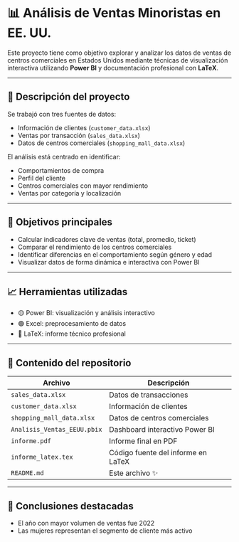 # 📊 Análisis de Ventas Minoristas en EE. UU.

Este proyecto tiene como objetivo explorar y analizar los datos de ventas de centros comerciales en Estados Unidos mediante técnicas de visualización interactiva utilizando **Power BI** y documentación profesional con **LaTeX**.

---

## 🧾 Descripción del proyecto

Se trabajó con tres fuentes de datos:
- Información de clientes (`customer_data.xlsx`)
- Ventas por transacción (`sales_data.xlsx`)
- Datos de centros comerciales (`shopping_mall_data.xlsx`)

El análisis está centrado en identificar:
- Comportamientos de compra
- Perfil del cliente
- Centros comerciales con mayor rendimiento
- Ventas por categoría y localización

---

## 📌 Objetivos principales

- Calcular indicadores clave de ventas (total, promedio, ticket)
- Comparar el rendimiento de los centros comerciales
- Identificar diferencias en el comportamiento según género y edad
- Visualizar datos de forma dinámica e interactiva con Power BI

---

## 📈 Herramientas utilizadas

- 🟡 Power BI: visualización y análisis interactivo
- 🟢 Excel: preprocesamiento de datos
- 🔵 LaTeX: informe técnico profesional

---

## 📂 Contenido del repositorio

| Archivo                        | Descripción |
|-------------------------------|-------------|
| `sales_data.xlsx`             | Datos de transacciones |
| `customer_data.xlsx`          | Información de clientes |
| `shopping_mall_data.xlsx`     | Datos de centros comerciales |
| `Analisis_Ventas_EEUU.pbix`   | Dashboard interactivo Power BI |
| `informe.pdf`                 | Informe final en PDF |
| `informe_latex.tex`           | Código fuente del informe en LaTeX |
| `README.md`                   | Este archivo ✨ |

---

## 🧠 Conclusiones destacadas

- El año con mayor volumen de ventas fue 2022
- Las mujeres representan el segmento de cliente más activo
